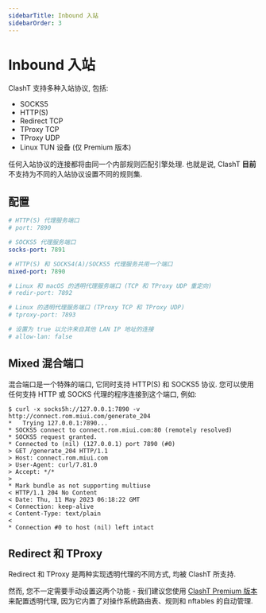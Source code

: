 ```yaml
---
sidebarTitle: Inbound 入站
sidebarOrder: 3
---
```


# Inbound 入站

ClashT 支持多种入站协议, 包括:

- SOCKS5
- HTTP(S)
- Redirect TCP
- TProxy TCP
- TProxy UDP
- Linux TUN 设备 (仅 Premium 版本)

任何入站协议的连接都将由同一个内部规则匹配引擎处理. 也就是说, ClashT **目前**不支持为不同的入站协议设置不同的规则集.

## 配置

```yaml
# HTTP(S) 代理服务端口
# port: 7890

# SOCKS5 代理服务端口
socks-port: 7891

# HTTP(S) 和 SOCKS4(A)/SOCKS5 代理服务共用一个端口
mixed-port: 7890

# Linux 和 macOS 的透明代理服务端口 (TCP 和 TProxy UDP 重定向)
# redir-port: 7892

# Linux 的透明代理服务端口 (TProxy TCP 和 TProxy UDP)
# tproxy-port: 7893

# 设置为 true 以允许来自其他 LAN IP 地址的连接
# allow-lan: false
```

## Mixed 混合端口

混合端口是一个特殊的端口, 它同时支持 HTTP(S) 和 SOCKS5 协议. 您可以使用任何支持 HTTP 或 SOCKS 代理的程序连接到这个端口, 例如:

```shell
$ curl -x socks5h://127.0.0.1:7890 -v http://connect.rom.miui.com/generate_204
*   Trying 127.0.0.1:7890...
* SOCKS5 connect to connect.rom.miui.com:80 (remotely resolved)
* SOCKS5 request granted.
* Connected to (nil) (127.0.0.1) port 7890 (#0)
> GET /generate_204 HTTP/1.1
> Host: connect.rom.miui.com
> User-Agent: curl/7.81.0
> Accept: */*
>
* Mark bundle as not supporting multiuse
< HTTP/1.1 204 No Content
< Date: Thu, 11 May 2023 06:18:22 GMT
< Connection: keep-alive
< Content-Type: text/plain
<
* Connection #0 to host (nil) left intact
```

## Redirect 和 TProxy

Redirect 和 TProxy 是两种实现透明代理的不同方式, 均被 ClashT 所支持.

然而, 您不一定需要手动设置这两个功能 - 我们建议您使用 [ClashT Premium 版本](/zh_CN/premium/introduction) 来配置透明代理, 因为它内置了对操作系统路由表、规则和 nftables 的自动管理.
